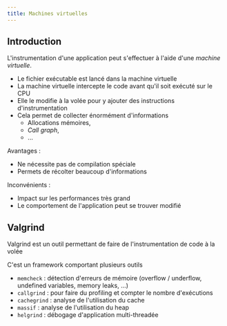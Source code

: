 ```yaml
---
title: Machines virtuelles
---
```


## Introduction

L'instrumentation d'une application peut s'effectuer à l'aide d'une _machine
virtuelle_.

- Le fichier exécutable est lancé dans la machine virtuelle
- La machine virtuelle intercepte le code avant qu'il soit exécuté sur le CPU
- Elle le modifie à la volée pour y ajouter des instructions d'instrumentation
- Cela permet de collecter énormément d'informations
    - Allocations mémoires,
    - _Call graph_,
    - ...

Avantages :

- Ne nécessite pas de compilation spéciale
- Permets de récolter beaucoup d'informations

Inconvénients :

- Impact sur les performances très grand
- Le comportement de l'application peut se trouver modifié

## Valgrind

Valgrind est un outil permettant de faire de l'instrumentation de code à la
volée

C'est un framework comportant plusieurs outils

- `memcheck` : détection d'erreurs de mémoire
  (overflow / underflow, undefined variables, memory leaks, ...)
- `callgrind` : pour faire du profiling et compter le nombre d'exécutions
- `cachegrind` : analyse de l'utilisation du cache
- `massif` : analyse de l'utilisation du heap
- `helgrind` : débogage d'application multi-threadée


